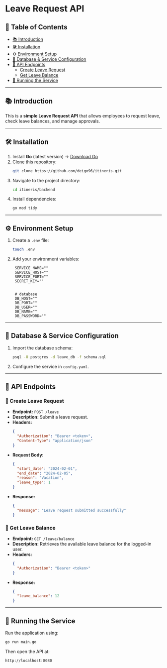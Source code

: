 # Leave Request API

## 📌 Table of Contents
- [📚 Introduction](#introduction)
- [🛠️ Installation](#installation)
- [⚙️ Environment Setup](#environment-setup)
- [📂 Database & Service Configuration](#database--service-configuration)
- [📝 API Endpoints](#api-endpoints)
  - [Create Leave Request](#create-leave-request)
  - [Get Leave Balance](#get-leave-balance)
- [🚀 Running the Service](#running-the-service)

---

## 📚 Introduction
This is a **simple Leave Request API** that allows employees to request leave, check leave balances, and manage approvals.

---

## 🛠️ Installation
1. Install **Go** (latest version) → [Download Go](https://go.dev/doc/install)
2. Clone this repository:
   ```sh
   git clone https://github.com/deigo96/itineris.git
   ```
3. Navigate to the project directory:
   ```sh
   cd itineris/backend
   ```
4. Install dependencies:
   ```sh
   go mod tidy
   ```

---

## ⚙️ Environment Setup
1. Create a `.env` file:
   ```sh
   touch .env
   ```
2. Add your environment variables:
   ```env
    SERVICE_NAME=""
    SERVICE_HOST=""
    SERVICE_PORT=""
    SECRET_KEY=""


    # database
    DB_HOST=""
    DB_PORT=""
    DB_USER=""
    DB_NAME=""
    DB_PASSWORD=""
   ```

---

## 📂 Database & Service Configuration
1. Import the database schema:
   ```sh
   psql -U postgres -d leave_db -f schema.sql
   ```
2. Configure the service in `config.yaml`.

---

## 📝 API Endpoints

### 📌 Create Leave Request
- **Endpoint:** `POST /leave`
- **Description:** Submit a leave request.
- **Headers:**
  ```json
  {
    "Authorization": "Bearer <token>",
    "Content-Type": "application/json"
  }
  ```
- **Request Body:**
  ```json
  {
    "start_date": "2024-02-01",
    "end_date": "2024-02-05",
    "reason": "Vacation",
    "leave_type": 1
  }
  ```
- **Response:**
  ```json
  {
    "message": "Leave request submitted successfully"
  }
  ```

### 📌 Get Leave Balance
- **Endpoint:** `GET /leave/balance`
- **Description:** Retrieves the available leave balance for the logged-in user.
- **Headers:**
  ```json
  {
    "Authorization": "Bearer <token>"
  }
  ```
- **Response:**
  ```json
  {
    "leave_balance": 12
  }
  ```

---

## 🚀 Running the Service
Run the application using:
```sh
go run main.go
```
Then open the API at:
```
http://localhost:8080
```

